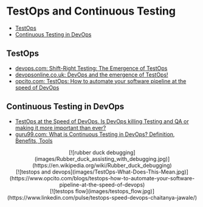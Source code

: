 # TestOps and Continuous Testing
- [TestOps](#testops)
- [Continuous Testing in DevOps](#continuous-testing-in-devops)

## TestOps
- [devops.com: Shift-Right Testing: The Emergence of TestOps](https://devops.com/shift-right-testing-the-emergence-of-testops/)
- [devopsonline.co.uk: DevOps and the emergence of TestOps!](https://www.devopsonline.co.uk/devops-and-the-emergence-of-testops/)
- [opcito.com: TestOps: How to automate your software pipeline at the speed of DevOps](https://www.opcito.com/blogs/testops-how-to-automate-your-software-pipeline-at-the-speed-of-devops)

## Continuous Testing in DevOps
- [TestOps at the Speed of DevOps. Is DevOps killing Testing and QA or making it more important than ever?](https://www.linkedin.com/pulse/testops-speed-devops-chaitanya-jawale/)
- [guru99.com: What is Continuous Testing in DevOps? Definition, Benefits, Tools](https://www.guru99.com/continuous-testing.html)


<center>
[![rubber duck debugging](images/Rubber_duck_assisting_with_debugging.jpg)](https://en.wikipedia.org/wiki/Rubber_duck_debugging)
</center>

<center>
[![testops and devops](images/TestOps-What-Does-This-Mean.jpg)](https://www.opcito.com/blogs/testops-how-to-automate-your-software-pipeline-at-the-speed-of-devops)
</center>

<center>
[![testops flow](images/testops_flow.jpg)](https://www.linkedin.com/pulse/testops-speed-devops-chaitanya-jawale/)
</center>
